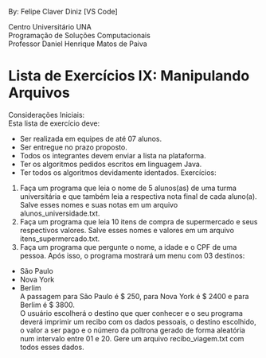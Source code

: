 By: Felipe Claver Diniz [VS Code]<br>

Centro Universitário UNA<br>
Programação de Soluções Computacionais<br>
Professor Daniel Henrique Matos de Paiva<br>
# Lista de Exercícios IX: Manipulando Arquivos
Considerações Iniciais:<br>
Esta lista de exercício deve:<br>
- Ser realizada em equipes de até 07 alunos.
- Ser entregue no prazo proposto.
- Todos os integrantes devem enviar a lista na plataforma.
- Ter os algoritmos pedidos escritos em linguagem Java.
- Ter todos os algoritmos devidamente identados.
Exercícios:<br>
1. Faça um programa que leia o nome de 5 alunos(as) de uma turma universitária e que também leia a respectiva nota final de cada aluno(a). Salve esses nomes e suas notas em um arquivo alunos_universidade.txt.<br>
2. Faça um programa que leia 10 itens de compra de supermercado e seus respectivos valores. Salve esses nomes e valores em um arquivo itens_supermercado.txt.
3. Faça um programa que pergunte o nome, a idade e o CPF de uma pessoa. Após isso, o programa mostrará um menu com 03 destinos:
- São Paulo
- Nova York
- Berlim<br>
A passagem para São Paulo é $ 250, para Nova York é $ 2400 e para Berlim é $ 3800.<br>
O usuário escolherá o destino que quer conhecer e o seu programa deverá imprimir um recibo com os dados pessoais, o destino escolhido, o valor a ser pago e o número da poltrona gerado de forma aleatória num intervalo entre 01 e 20. Gere um arquivo recibo_viagem.txt com todos esses dados.

